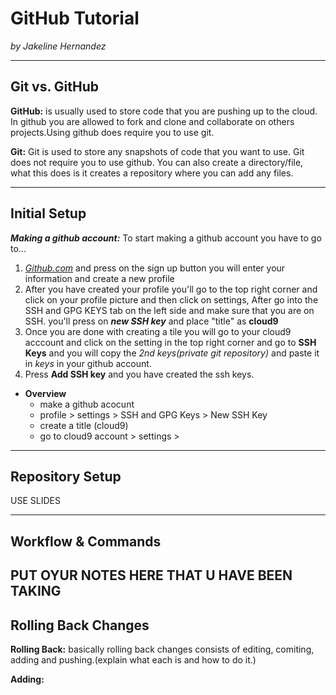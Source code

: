 # GitHub Tutorial

_by Jakeline Hernandez_

---
## Git vs. GitHub
 **GitHub:** is usually used to store code that you are pushing up to the cloud. In github you are allowed to fork and clone and collaborate on others projects.Using github does require you to use git.
 
 **Git:** Git is used to store any snapshots of code that you want to use. Git does not require you to use github. You can also create a directory/file, what this does is it creates a repository where you can add any files.
 
   



---
## Initial Setup
**_Making a github account:_** To start making a github account you have to go to...
                  
1. [_Github.com_](https://github.com/) and press on the sign up button you will enter your information and  create a new profile
2. After you have created your profile you'll go to the top right corner and click on your profile picture and then click on settings, After go into the SSH and GPG KEYS tab on the left side and make sure that you are on SSH. you'll press on **_new SSH key_** and place "title" as **cloud9**
3. Once you are done with creating a tile you will go to your cloud9 acccount and click on the setting in the top right corner and go to **SSH Keys** and you will copy the _2nd keys(private git repository)_ and paste it in _keys_ in your github account.
4. Press **Add SSH key** and you have created the ssh keys.

* **Overview**
  * make a github acocunt
  * profile > settings > SSH and GPG Keys > New SSH Key 
  * create a title (cloud9)
  * go to cloud9 account > settings > 
  
 

---
## Repository Setup
USE SLIDES


---
## Workflow & Commands


PUT OYUR NOTES HERE THAT U HAVE BEEN TAKING
---
## Rolling Back Changes

 **Rolling Back:** basically rolling back changes consists of editing, comiting, adding and pushing.(explain what each is and how to do it.)
  
   **Adding:**
   